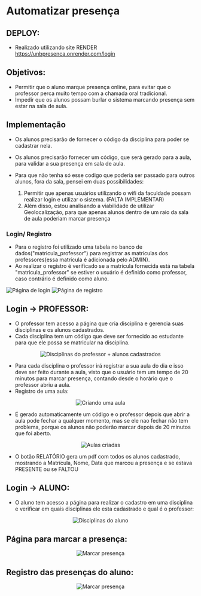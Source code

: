 # Automatizar presença

## DEPLOY:

- Realizado utilizando site RENDER
  <a src="https://unbpresenca.onrender.com/login">https://unbpresenca.onrender.com/login</a>

## Objetivos:

- Permitir que o aluno marque presença online, para evitar que o professor perca muito tempo com a chamada oral tradicional.
- Impedir que os alunos possam burlar o sistema marcando presença sem estar na sala de aula.

## Implementação

- Os alunos precisarão de fornecer o código da disciplina para poder se cadastrar nela.
- Os alunos precisarão fornecer um código, que será gerado para a aula, para validar a sua presença em sala de aula.
- Para que não tenha só esse codigo que poderia ser passado para outros alunos, fora da sala, pensei em duas possibilidades:

  1. Permitir que apenas usuários utilizando o wifi da faculdade possam realizar login e utilizar o sistema. (FALTA IMPLEMENTAR)
  2. Além disso, estou analisando a viabilidade de utilizar Geolocalização, para que apenas alunos dentro de um raio da sala de aula poderiam marcar presença

### Login/ Registro

- Para o registro foi utilizado uma tabela no banco de dados("matricula_professor") para registrar as matrículas dos professores(essa matrícula é adicionada pelo ADMIN).
- Ao realizar o registro é verificado se a matrícula fornecida está na tabela "matricula_professor" se estiver o usuário é definido como professor, caso contrário é definido como aluno.
<p align="left">
    <img
      src="https://user-images.githubusercontent.com/99030229/231774087-986a348a-61e1-4d22-ae68-c6cd401275ce.png"
      alt="Página de login"
      min-width="500"
      min-height="400"
    />
    <img
      src="https://user-images.githubusercontent.com/99030229/231775606-3d1ff9b2-a079-41ee-8d43-2d601bfb4f6b.png"
      alt="Página de registro"
      min-width="500"
      min-height="400"
    />
</p>

## Login -> PROFESSOR:

- O professor tem acesso a página que cria disciplina e gerencia suas disciplinas e os alunos cadastrados.
- Cada disciplina tem um código que deve ser fornecido ao estudante para que ele possa se matricular na disciplina.
<p align="center">
    <img
      src="https://user-images.githubusercontent.com/99030229/231776088-99feddb7-9c65-4cac-9401-b215333b373a.png"
      alt="Disciplinas do professor + alunos cadastrados"
    />
</p>

- Para cada disciplina o professor irá registrar a sua aula do dia e isso deve ser feito durante a aula, visto que o usuário tem um tempo de 20 minutos para marcar presença, contando desde o horário que o professor abriu a aula.
- Registro de uma aula:
<p align="center">
    <img
      src="https://user-images.githubusercontent.com/99030229/231778209-d86a0cf5-a8bf-4911-9041-b2680024595e.png"
      alt="Criando uma aula"
    />
</p>

- É gerado automaticamente um código e o professor depois que abrir a aula pode fechar a qualquer momento, mas se ele nao fechar não tem problema, porque os alunos não poderão marcar depois de 20 minutos que foi aberto.

<p align="center">
    <img
      src="https://user-images.githubusercontent.com/99030229/231778975-115eb98f-fa59-48e2-8f70-70479fbe0e43.png"
      alt="Aulas criadas"
    />
</p>

- O botão RELATÓRIO gera um pdf com todos os alunos cadastrado, mostrando a Matrícula, Nome, Data que marcou a presença e se estava PRESENTE ou se FALTOU

## Login -> ALUNO:

- O aluno tem acesso a página para realizar o cadastro em uma disciplina e verificar em quais disciplinas ele esta cadastrado e qual é o professor:

<p align="center">
    <img
      src="https://user-images.githubusercontent.com/99030229/231783439-34baeb52-5015-4867-8e81-82c8c8b523e2.png"
      alt="Disciplinas do aluno"
    />
</p>

## Página para marcar a presença:

<p align="center">
    <img
      src="https://user-images.githubusercontent.com/99030229/231785518-bbbf07e4-8897-42e0-956b-7dd7ac7c9a56.png"
      alt="Marcar presença"
    />
</p>

## Registro das presenças do aluno:

<p align="center">
    <img
      src="https://user-images.githubusercontent.com/99030229/231786094-2bbdbccc-a9d1-46ca-8e74-ef487ae758db.png"
      alt="Marcar presença"
    />
</p>

